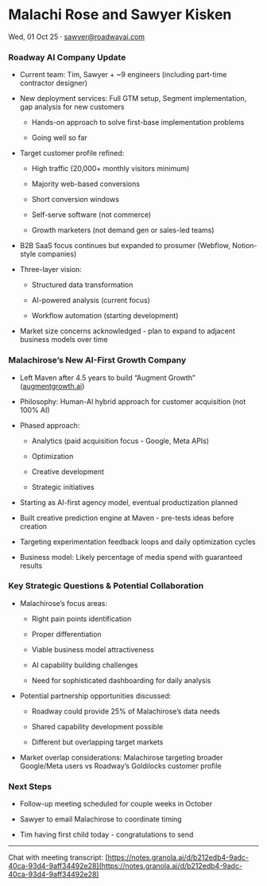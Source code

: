 # Malachi Rose and Sawyer Kisken

Wed, 01 Oct 25 · sawyer@roadwayai.com

### Roadway AI Company Update

- Current team: Tim, Sawyer + ~9 engineers (including part-time contractor designer)
    
- New deployment services: Full GTM setup, Segment implementation, gap analysis for new customers
    
    - Hands-on approach to solve first-base implementation problems
        
    - Going well so far
        
- Target customer profile refined:
    
    - High traffic (20,000+ monthly visitors minimum)
        
    - Majority web-based conversions
        
    - Short conversion windows
        
    - Self-serve software (not commerce)
        
    - Growth marketers (not demand gen or sales-led teams)
        
- B2B SaaS focus continues but expanded to prosumer (Webflow, Notion-style companies)
    
- Three-layer vision:
    
    - Structured data transformation
        
    - AI-powered analysis (current focus)
        
    - Workflow automation (starting development)
        
- Market size concerns acknowledged - plan to expand to adjacent business models over time
    

### Malachirose’s New AI-First Growth Company

- Left Maven after 4.5 years to build “Augment Growth” ([augmentgrowth.ai](http://augmentgrowth.ai/))
    
- Philosophy: Human-AI hybrid approach for customer acquisition (not 100% AI)
    
- Phased approach:
    
    - Analytics (paid acquisition focus - Google, Meta APIs)
        
    - Optimization
        
    - Creative development
        
    - Strategic initiatives
        
- Starting as AI-first agency model, eventual productization planned
    
- Built creative prediction engine at Maven - pre-tests ideas before creation
    
- Targeting experimentation feedback loops and daily optimization cycles
    
- Business model: Likely percentage of media spend with guaranteed results
    

### Key Strategic Questions & Potential Collaboration

- Malachirose’s focus areas:
    
    - Right pain points identification
        
    - Proper differentiation
        
    - Viable business model attractiveness
        
    - AI capability building challenges
        
    - Need for sophisticated dashboarding for daily analysis
        
- Potential partnership opportunities discussed:
    
    - Roadway could provide 25% of Malachirose’s data needs
        
    - Shared capability development possible
        
    - Different but overlapping target markets
        
- Market overlap considerations: Malachirose targeting broader Google/Meta users vs Roadway’s Goldilocks customer profile
    

### Next Steps

- Follow-up meeting scheduled for couple weeks in October
    
- Sawyer to email Malachirose to coordinate timing
    
- Tim having first child today - congratulations to send
    

---

Chat with meeting transcript: [https://notes.granola.ai/d/b212edb4-9adc-40ca-93d4-9aff34492e28](https://notes.granola.ai/d/b212edb4-9adc-40ca-93d4-9aff34492e28)